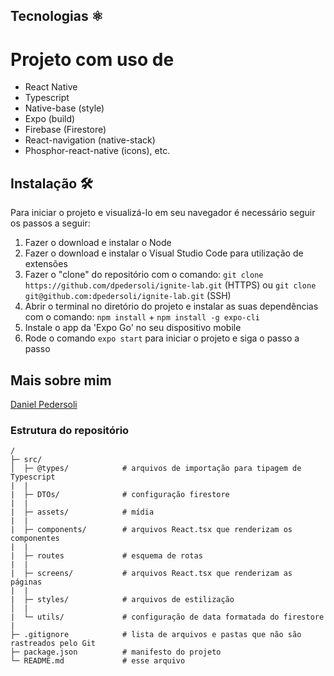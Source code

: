 ## Tecnologias ⚛️
# Projeto com uso de

- React Native
- Typescript
- Native-base (style)
- Expo (build)
- Firebase (Firestore)
- React-navigation (native-stack)
- Phosphor-react-native (icons), etc.

## Instalação 🛠️

Para iniciar o projeto e visualizá-lo em seu navegador é necessário seguir os passos a seguir:

1. Fazer o download e instalar o Node
2. Fazer o download e instalar o Visual Studio Code para utilização de extensões
3. Fazer o "clone" do repositório com o comando: `git clone https://github.com/dpedersoli/ignite-lab.git` (HTTPS) ou `git clone git@github.com:dpedersoli/ignite-lab.git` (SSH)
4. Abrir o terminal no diretório do projeto e instalar as suas dependências com o comando: `npm install` + `npm install -g expo-cli`
5. Instale o app da 'Expo Go' no seu dispositivo mobile
6. Rode o comando `expo start` para iniciar o projeto e siga o passo a passo

## Mais sobre mim

[Daniel Pedersoli](https://github.com/dpedersoli)
<br/>

### Estrutura do repositório

```
/
├─ src/
│  ├─ @types/            # arquivos de importação para tipagem de Typescript
|  |
|  ├─ DTOs/              # configuração firestore 
|  |
|  ├─ assets/            # mídia
|  |
|  ├─ components/        # arquivos React.tsx que renderizam os componentes
|  |
|  ├─ routes             # esquema de rotas
|  |
|  ├─ screens/           # arquivos React.tsx que renderizam as páginas
|  |
|  ├─ styles/            # arquivos de estilização
│  |
|  └─ utils/             # configuração de data formatada do firestore
|
├─ .gitignore            # lista de arquivos e pastas que não são rastreados pelo Git
├─ package.json          # manifesto do projeto
└─ README.md             # esse arquivo
```

